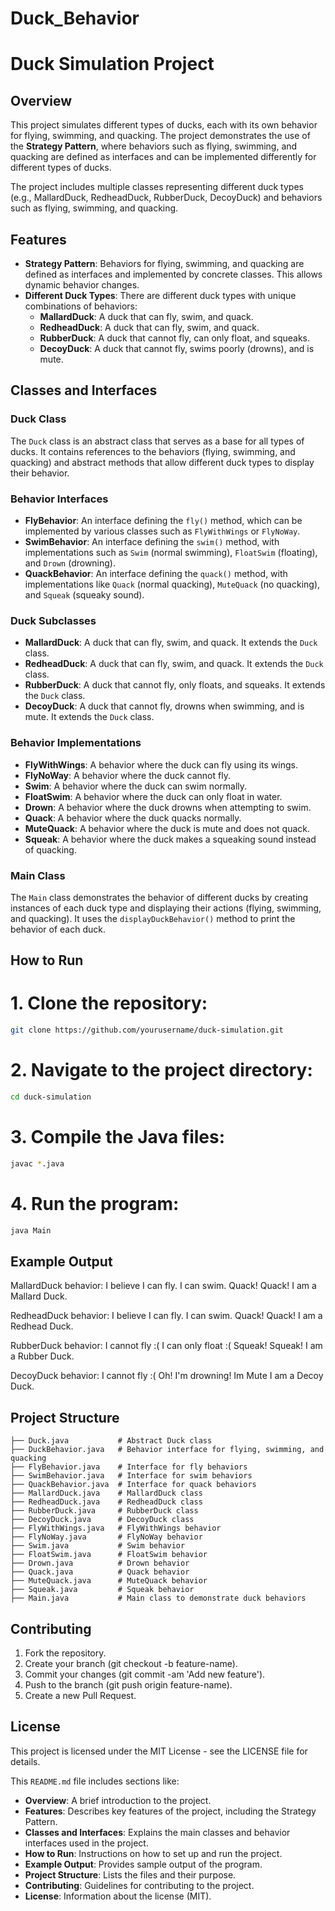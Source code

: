 # Duck_Behavior
# Duck Simulation Project

## Overview

This project simulates different types of ducks, each with its own behavior for flying, swimming, and quacking. The project demonstrates the use of the **Strategy Pattern**, where behaviors such as flying, swimming, and quacking are defined as interfaces and can be implemented differently for different types of ducks.

The project includes multiple classes representing different duck types (e.g., MallardDuck, RedheadDuck, RubberDuck, DecoyDuck) and behaviors such as flying, swimming, and quacking.

## Features

- **Strategy Pattern**: Behaviors for flying, swimming, and quacking are defined as interfaces and implemented by concrete classes. This allows dynamic behavior changes.
- **Different Duck Types**: There are different duck types with unique combinations of behaviors:
  - **MallardDuck**: A duck that can fly, swim, and quack.
  - **RedheadDuck**: A duck that can fly, swim, and quack.
  - **RubberDuck**: A duck that cannot fly, can only float, and squeaks.
  - **DecoyDuck**: A duck that cannot fly, swims poorly (drowns), and is mute.

## Classes and Interfaces

### Duck Class
The `Duck` class is an abstract class that serves as a base for all types of ducks. It contains references to the behaviors (flying, swimming, and quacking) and abstract methods that allow different duck types to display their behavior.

### Behavior Interfaces

- **FlyBehavior**: An interface defining the `fly()` method, which can be implemented by various classes such as `FlyWithWings` or `FlyNoWay`.
- **SwimBehavior**: An interface defining the `swim()` method, with implementations such as `Swim` (normal swimming), `FloatSwim` (floating), and `Drown` (drowning).
- **QuackBehavior**: An interface defining the `quack()` method, with implementations like `Quack` (normal quacking), `MuteQuack` (no quacking), and `Squeak` (squeaky sound).

### Duck Subclasses

- **MallardDuck**: A duck that can fly, swim, and quack. It extends the `Duck` class.
- **RedheadDuck**: A duck that can fly, swim, and quack. It extends the `Duck` class.
- **RubberDuck**: A duck that cannot fly, only floats, and squeaks. It extends the `Duck` class.
- **DecoyDuck**: A duck that cannot fly, drowns when swimming, and is mute. It extends the `Duck` class.

### Behavior Implementations

- **FlyWithWings**: A behavior where the duck can fly using its wings.
- **FlyNoWay**: A behavior where the duck cannot fly.
- **Swim**: A behavior where the duck can swim normally.
- **FloatSwim**: A behavior where the duck can only float in water.
- **Drown**: A behavior where the duck drowns when attempting to swim.
- **Quack**: A behavior where the duck quacks normally.
- **MuteQuack**: A behavior where the duck is mute and does not quack.
- **Squeak**: A behavior where the duck makes a squeaking sound instead of quacking.

### Main Class

The `Main` class demonstrates the behavior of different ducks by creating instances of each duck type and displaying their actions (flying, swimming, and quacking). It uses the `displayDuckBehavior()` method to print the behavior of each duck.

## How to Run

# 1. Clone the repository:
   ```bash
   git clone https://github.com/yourusername/duck-simulation.git
 ```

# 2. Navigate to the project directory:
 ```bash
 cd duck-simulation
```

# 3. Compile the Java files:
 ```bash
 javac *.java
 ```

# 4. Run the program:
 ```bash
 java Main
```
 
## Example Output

MallardDuck behavior:
I believe I can fly.
I can swim.
Quack! Quack!
I am a Mallard Duck.

RedheadDuck behavior:
I believe I can fly.
I can swim.
Quack! Quack!
I am a Redhead Duck.

RubberDuck behavior:
I cannot fly :( 
I can only float :(
Squeak! Squeak!
I am a Rubber Duck.

DecoyDuck behavior:
I cannot fly :( 
Oh! I'm drowning!
Im Mute
I am a Decoy Duck.

## Project Structure
 ```
├── Duck.java           # Abstract Duck class
├── DuckBehavior.java   # Behavior interface for flying, swimming, and quacking
├── FlyBehavior.java    # Interface for fly behaviors
├── SwimBehavior.java   # Interface for swim behaviors
├── QuackBehavior.java  # Interface for quack behaviors
├── MallardDuck.java    # MallardDuck class
├── RedheadDuck.java    # RedheadDuck class
├── RubberDuck.java     # RubberDuck class
├── DecoyDuck.java      # DecoyDuck class
├── FlyWithWings.java   # FlyWithWings behavior
├── FlyNoWay.java       # FlyNoWay behavior
├── Swim.java           # Swim behavior
├── FloatSwim.java      # FloatSwim behavior
├── Drown.java          # Drown behavior
├── Quack.java          # Quack behavior
├── MuteQuack.java      # MuteQuack behavior
├── Squeak.java         # Squeak behavior
├── Main.java           # Main class to demonstrate duck behaviors

  ```
## Contributing

1. Fork the repository.
2. Create your branch (git checkout -b feature-name).
3. Commit your changes (git commit -am 'Add new feature').
4. Push to the branch (git push origin feature-name).
5. Create a new Pull Request.

## License

This project is licensed under the MIT License - see the LICENSE file for details.

This `README.md` file includes sections like:

- **Overview**: A brief introduction to the project.
- **Features**: Describes key features of the project, including the Strategy Pattern.
- **Classes and Interfaces**: Explains the main classes and behavior interfaces used in the project.
- **How to Run**: Instructions on how to set up and run the project.
- **Example Output**: Provides sample output of the program.
- **Project Structure**: Lists the files and their purpose.
- **Contributing**: Guidelines for contributing to the project.
- **License**: Information about the license (MIT).

